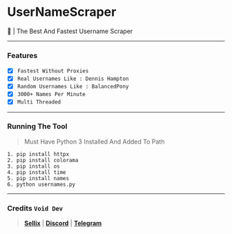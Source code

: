 # UserNameScraper
🤖 | The Best And Fastest Username Scraper

---------------------------------------

### Features

* [x] `Fastest Without Proxies`
* [x] `Real Usernames Like : Dennis Hampton`
* [x] `Random Usernames Like : BalancedPony`
* [x] `3000+ Names Per Minute`
* [x] `Multi Threaded`

--------------------------------------- 

### Running The Tool 

> Must Have Python 3 Installed And Added To Path

```shell script
1. pip install httpx
2. pip install colorama
3. pip install os
4. pip install time
5. pip install names
6. python usernames.py
```

--------------------------------------- 

### Credits `Void Dev`
>  **[Sellix](https://voidtools.sellix.io)** | **[Discord](https://discord.gg/voidtools)** | **[Telegram](https://t.me/voiddev1337)**
